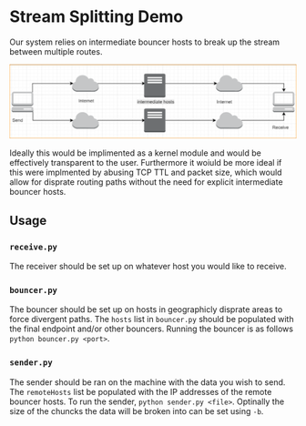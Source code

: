 # Stream Splitting Demo

Our system relies on intermediate bouncer hosts to break up the stream between multiple routes.

![Arch](images/arch.png)

Ideally this would be implimented as a kernel module and would be effectively transparent to the user.  Furthermore it woiuld be more ideal if this were implmented by abusing TCP TTL and packet size, which would allow for disprate routing paths without the need for explicit intermediate bouncer hosts.

## Usage

### `receive.py`

The receiver should be set up on whatever host you would like to receive.

### `bouncer.py`

The bouncer should be set up on hosts in geographicly disprate areas to force divergent paths.  The `hosts` list in `bouncer.py` should be populated with the final endpoint and/or other bouncers. Running the bouncer is as follows `python bouncer.py <port>`.

### `sender.py`

The sender should be ran on the machine with the data you wish to send.  The `remoteHosts` list be populated with the IP addresses of the remote bouncer hosts.  To run the sender, `python sender.py <file>`.  Optinally the size of the chuncks the data will be broken into can be set using `-b`.